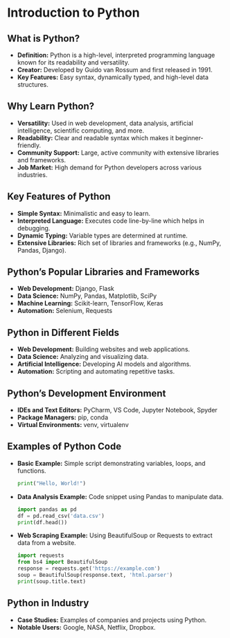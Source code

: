 # Introduction to Python

## What is Python?
- **Definition:** Python is a high-level, interpreted programming language known for its readability and versatility.
- **Creator:** Developed by Guido van Rossum and first released in 1991.
- **Key Features:** Easy syntax, dynamically typed, and high-level data structures.

## Why Learn Python?
- **Versatility:** Used in web development, data analysis, artificial intelligence, scientific computing, and more.
- **Readability:** Clear and readable syntax which makes it beginner-friendly.
- **Community Support:** Large, active community with extensive libraries and frameworks.
- **Job Market:** High demand for Python developers across various industries.

## Key Features of Python
- **Simple Syntax:** Minimalistic and easy to learn.
- **Interpreted Language:** Executes code line-by-line which helps in debugging.
- **Dynamic Typing:** Variable types are determined at runtime.
- **Extensive Libraries:** Rich set of libraries and frameworks (e.g., NumPy, Pandas, Django).

## Python’s Popular Libraries and Frameworks
- **Web Development:** Django, Flask
- **Data Science:** NumPy, Pandas, Matplotlib, SciPy
- **Machine Learning:** Scikit-learn, TensorFlow, Keras
- **Automation:** Selenium, Requests

## Python in Different Fields
- **Web Development:** Building websites and web applications.
- **Data Science:** Analyzing and visualizing data.
- **Artificial Intelligence:** Developing AI models and algorithms.
- **Automation:** Scripting and automating repetitive tasks.

## Python’s Development Environment
- **IDEs and Text Editors:** PyCharm, VS Code, Jupyter Notebook, Spyder
- **Package Managers:** pip, conda
- **Virtual Environments:** venv, virtualenv

## Examples of Python Code
- **Basic Example:** Simple script demonstrating variables, loops, and functions.
    ```python
    print("Hello, World!")
    ```
- **Data Analysis Example:** Code snippet using Pandas to manipulate data.
    ```python
    import pandas as pd
    df = pd.read_csv('data.csv')
    print(df.head())
    ```
- **Web Scraping Example:** Using BeautifulSoup or Requests to extract data from a website.
    ```python
    import requests
    from bs4 import BeautifulSoup
    response = requests.get('https://example.com')
    soup = BeautifulSoup(response.text, 'html.parser')
    print(soup.title.text)
    ```

## Python in Industry
- **Case Studies:** Examples of companies and projects using Python.
- **Notable Users:** Google, NASA, Netflix, Dropbox.


